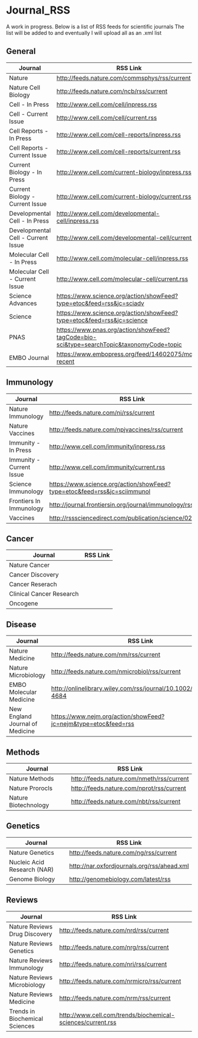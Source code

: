 # Journal_RSS
A work in progress. Below is a list of RSS feeds for scientific journals
The list will be added to and eventually I will upload all as an .xml list

## General
| Journal | RSS Link |
| ------------- | ------------- |
| Nature | http://feeds.nature.com/commsphys/rss/current |
| Nature Cell Biology | http://feeds.nature.com/ncb/rss/current |
| Cell - In Press | http://www.cell.com/cell/inpress.rss |
| Cell - Current Issue | http://www.cell.com/cell/current.rss |
| Cell Reports - In Press | http://www.cell.com/cell-reports/inpress.rss |
| Cell Reports - Current Issue | http://www.cell.com/cell-reports/current.rss |
| Current Biology - In Press | http://www.cell.com/current-biology/inpress.rss |
| Current Biology - Current Issue | http://www.cell.com/current-biology/current.rss |
| Developmental Cell - In Press | http://www.cell.com/developmental-cell/inpress.rss |
| Developmental Cell - Current Issue | http://www.cell.com/developmental-cell/current.rss |
| Molecular Cell - In Press | http://www.cell.com/molecular-cell/inpress.rss |
| Molecular Cell - Current Issue | http://www.cell.com/molecular-cell/current.rss |
| Science Advances | https://www.science.org/action/showFeed?type=etoc&feed=rss&jc=sciadv |
| Science | https://www.science.org/action/showFeed?type=etoc&feed=rss&jc=science |
| PNAS | https://www.pnas.org/action/showFeed?tagCode=bio-sci&type=searchTopic&taxonomyCode=topic |
| EMBO Journal | https://www.embopress.org/feed/14602075/most-recent |

## Immunology
| Journal | RSS Link |
| ------------- | ------------- |
| Nature Immunology | http://feeds.nature.com/ni/rss/current |
| Nature Vaccines | http://feeds.nature.com/npjvaccines/rss/current |
| Immunity - In Press | http://www.cell.com/immunity/inpress.rss |
| Immunity - Current Issue | http://www.cell.com/immunity/current.rss |
| Science Immunology | https://www.science.org/action/showFeed?type=etoc&feed=rss&jc=sciimmunol | |
| Frontiers In Immunology | http://journal.frontiersin.org/journal/immunology/rss |
| Vaccines | http://rsssciencedirect.com/publication/science/0264410X |

## Cancer
| Journal | RSS Link |
| ------------- | ------------- |
| Nature Cancer |
| Cancer Discovery |
| Cancer Reserach |
| Clinical Cancer Research |
| Oncogene |

## Disease
| Journal | RSS Link |
| ------------- | ------------- |
| Nature Medicine | http://feeds.nature.com/nm/rss/current |
| Nature Microbiology | http://feeds.nature.com/nmicrobiol/rss/current |
| EMBO Molecular Medicine | http://onlinelibrary.wiley.com/rss/journal/10.1002/(ISSN)1757-4684 |
| New England Journal of Medicine | https://www.nejm.org/action/showFeed?jc=nejm&type=etoc&feed=rss |

## Methods
| Journal | RSS Link |
| ------------- | ------------- |
| Nature Methods | http://feeds.nature.com/nmeth/rss/current |
| Nature Prorocls | http://feeds.nature.com/nprot/rss/current |
| Nature Biotechnology | http://feeds.nature.com/nbt/rss/current |

## Genetics
| Journal | RSS Link |
| ------------- | ------------- |
| Nature Genetics | http://feeds.nature.com/ng/rss/current |
| Nucleic Acid Research (NAR) | http://nar.oxfordjournals.org/rss/ahead.xml |
| Genome Biology | http://genomebiology.com/latest/rss |

## Reviews
| Journal | RSS Link |
| ------------- | ------------- |
| Nature Reviews Drug Discovery | http://feeds.nature.com/nrd/rss/current |
| Nature Reviews Genetics | http://feeds.nature.com/nrg/rss/current |
| Nature Reviews Immunology | http://feeds.nature.com/nri/rss/current |
| Nature Reviews Microbiology | http://feeds.nature.com/nrmicro/rss/current |
| Nature Reviews Medicine | http://feeds.nature.com/nrm/rss/current |
| Trends in Biochemical Sciences | http://www.cell.com/trends/biochemical-sciences/current.rss |

